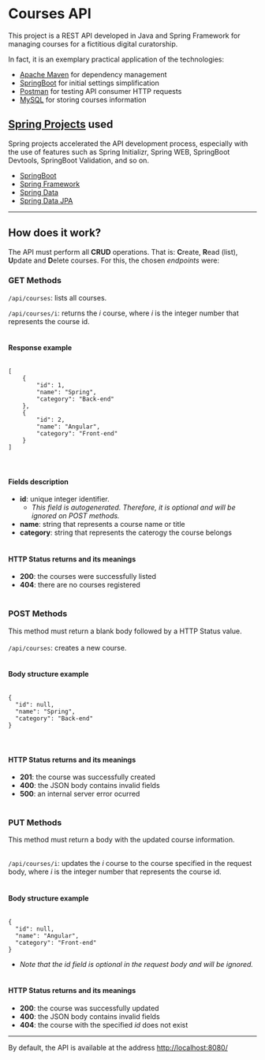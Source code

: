 
# Courses API

<p> This project is a REST API developed in Java and Spring Framework for managing courses for a fictitious digital curatorship. </p>

<p> In fact, it is an exemplary practical application of the technologies: </p>

- [Apache Maven](https://maven.apache.org/) for dependency management
- [SpringBoot](https://spring.io/projects/spring-boot) for initial settings simplification
- [Postman](https://www.postman.com/) for testing API consumer HTTP requests
- [MySQL](https://www.mysql.com/) for storing courses information

## [Spring Projects](https://spring.io/projects) used

Spring projects accelerated the API development process, especially with the use of features such as Spring Initializr, Spring WEB, SpringBoot Devtools, SpringBoot Validation, and so on.

- [SpringBoot](https://spring.io/projects/spring-boot)
- [Spring Framework](https://spring.io/projects/spring-framework)
- [Spring Data](https://spring.io/projects/spring-data)
- [Spring Data JPA](https://spring.io/projects/spring-data)

---

## How does it work?
The API must perform all <strong>CRUD</strong> operations. That is: <b>C</b>reate, <b>R</b>ead (list), <b>U</b>pdate and <b>D</b>elete courses. For this, the chosen *endpoints* were:

### GET Methods

`/api/courses`: lists all courses.

`/api/courses/i`: returns the *i* course, where *i* is the integer number that represents the course id.
<br> <br>

#### Response example
<code>
[
    {
        "id": 1,
        "name": "Spring",
        "category": "Back-end"
    },
    {
        "id": 2,
        "name": "Angular",
        "category": "Front-end"
    }
]
</code>
<br> <br>

#### Fields description
- **id**: unique integer identifier.
    - *This field is autogenerated. Therefore, it is optional and will be ignored on POST methods.*
- **name**: string that represents a course name or title
- **category**: string that represents the caterogy the course belongs
  <br> <br>

#### HTTP Status returns and its meanings
- **200**: the courses were successfully listed
- **404**: there are no courses registered
  <br> <br>

### POST Methods
This method must return a blank body followed by a HTTP Status value.
<br> <br>
`/api/courses`: creates a new course.
<br> <br>

#### Body structure example
<code>
{
  "id": null,
  "name": "Spring",
  "category": "Back-end"
}
</code>
<br> <br>

#### HTTP Status returns and its meanings
- **201**: the course was successfully created
- **400**: the JSON body contains invalid fields
- **500**: an internal server error ocurred
  <br> <br>

### PUT Methods
This method must return a body with the updated course information.
<br> <br>

`/api/courses/i`: updates the *i* course to the course specified in the request body, where *i* is the integer number that represents the course id.
<br> <br>

#### Body structure example
<code>
{
  "id": null,
  "name": "Angular",
  "category": "Front-end"
}
</code> 

- *Note that the id field is optional in the request body and will be ignored.*
  <br> <br>

#### HTTP Status returns and its meanings
- **200**: the course was successfully updated
- **400**: the JSON body contains invalid fields
- **404**: the course with the specified *id* does not exist

---

By default, the API is available at the address [http://localhost:8080/](http://localhost:8080/)